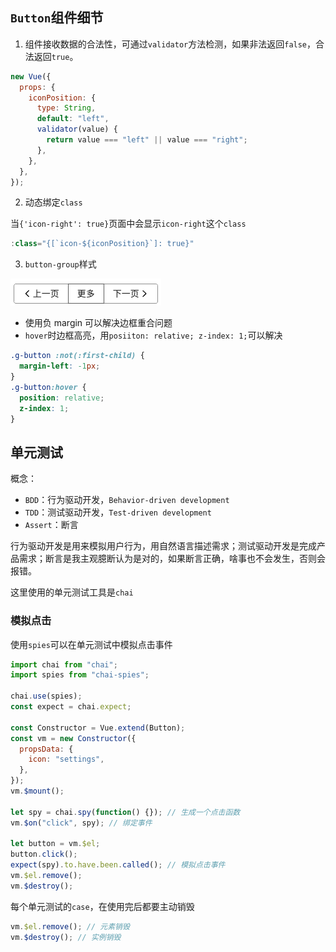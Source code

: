 ## `Button`组件细节

1. 组件接收数据的合法性，可通过`validator`方法检测，如果非法返回`false`，合法返回`true`。

```js
new Vue({
  props: {
    iconPosition: {
      type: String,
      default: "left",
      validator(value) {
        return value === "left" || value === "right";
      },
    },
  },
});
```

2. 动态绑定`class`

当`{'icon-right': true}`页面中会显示`icon-right`这个`class`

```js
:class="{[`icon-${iconPosition}`]: true}"
```

3. `button-group`样式

![](./images/button-group.png)

- 使用负 margin 可以解决边框重合问题
- `hover`时边框高亮，用`posiiton: relative; z-index: 1;`可以解决

```css
.g-button :not(:first-child) {
  margin-left: -1px;
}
.g-button:hover {
  position: relative;
  z-index: 1;
}
```

## 单元测试

概念：

- `BDD`：行为驱动开发，`Behavior-driven development`
- `TDD`：测试驱动开发，`Test-driven development`
- `Assert`：断言

行为驱动开发是用来模拟用户行为，用自然语言描述需求；测试驱动开发是完成产品需求；断言是我主观臆断认为是对的，如果断言正确，啥事也不会发生，否则会报错。

这里使用的单元测试工具是`chai`

### 模拟点击

使用`spies`可以在单元测试中模拟点击事件

```js
import chai from "chai";
import spies from "chai-spies";

chai.use(spies);
const expect = chai.expect;

const Constructor = Vue.extend(Button);
const vm = new Constructor({
  propsData: {
    icon: "settings",
  },
});
vm.$mount();

let spy = chai.spy(function() {}); // 生成一个点击函数
vm.$on("click", spy); // 绑定事件

let button = vm.$el;
button.click();
expect(spy).to.have.been.called(); // 模拟点击事件
vm.$el.remove();
vm.$destroy();
```

每个单元测试的`case`，在使用完后都要主动销毁

```js
vm.$el.remove(); // 元素销毁
vm.$destroy(); // 实例销毁
```
